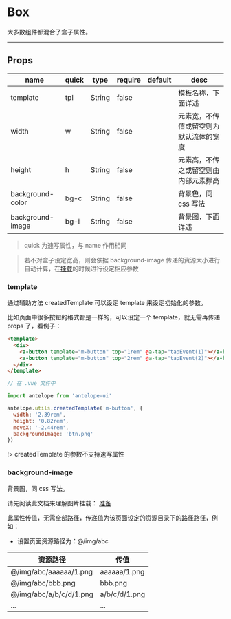 # Box

大多数组件都混合了盒子属性。

---

## Props

| name             | quick | type   | require | default | desc                                   |
| ---------------- | ----- | ------ | ------- | ------- | -------------------------------------- |
| template         | tpl   | String | false   |         | 模板名称，下面详述                     |
| width            | w     | String | false   |         | 元素宽，不传值或留空则为默认流体的宽度 |
| height           | h     | String | false   |         | 元素高，不传之或留空则由内部元素撑高   |
| background-color | bg-c  | String | false   |         | 背景色，同 css 写法                    |
| background-image | bg-i  | String | false   |         | 背景图，下面详述                       |

> quick 为速写属性，与 name 作用相同

> 若不对盒子设定宽高，则会依据 background-image 传递的资源大小进行自动计算，在[挂载](/docs/guide/Install?id=挂载参数)的时候进行设定相应参数

### template

通过辅助方法 createdTemplate 可以设定 template 来设定初始化的参数。

比如页面中很多按钮的格式都是一样的，可以设定一个 template，就无需再传递 props 了，看例子：

```html
<template>
  <div>
    <a-button template="m-button" top="1rem" @a-tap="tapEvent(1)"></a-button>
    <a-button template="m-button" top="2rem" @a-tap="tapEvent(2)"></a-button>
  </div>
</template>
```

```js
// 在 .vue 文件中

import antelope from 'antelope-ui'

antelope.utils.createdTemplate('m-button', {
  width: '2.39rem',
  height: '0.82rem',
  moveX: '-2.44rem',
  backgroundImage: 'btn.png'
})
```

!> createdTemplate 的参数不支持速写属性

### background-image

背景图，同 css 写法。

请先阅读此文档来理解图片挂载： [准备](docs/require/beforeReady.md)

此属性传值，无需全部路径，传递值为该页面设定的资源目录下的路径路径，例如：

- 设置页面资源路径为：@/img/abc

| 资源路径                | 传值          |
| ----------------------- | ------------- |
| @/img/abc/aaaaaa/1.png  | aaaaaa/1.png  |
| @/img/abc/bbb.png       | bbb.png       |
| @/img/abc/a/b/c/d/1.png | a/b/c/d/1.png |
| ...                     | ...           |
